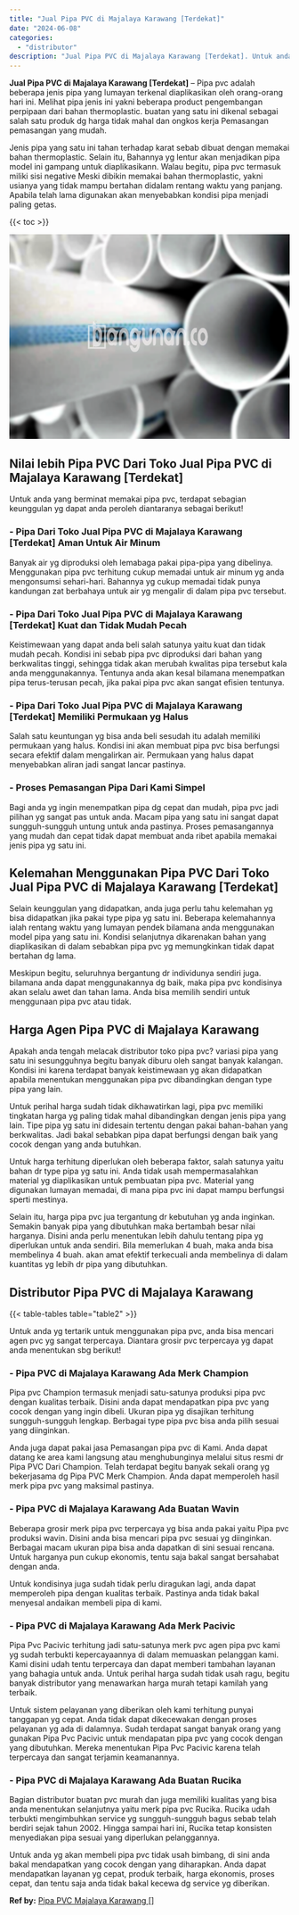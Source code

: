 ```yaml
---
title: "Jual Pipa PVC di Majalaya Karawang [Terdekat]"
date: "2024-06-08"
categories: 
  - "distributor"
description: "Jual Pipa PVC di Majalaya Karawang [Terdekat]. Untuk anda yg akan membeli pipa pvc tidak usah bimbang, di sini anda bakal mendapatkan yang cocok dengan yang..."
---
```


**Jual Pipa PVC di Majalaya Karawang \[Terdekat\]** – Pipa pvc adalah beberapa jenis pipa yang lumayan terkenal diaplikasikan oleh orang-orang hari ini. Melihat pipa jenis ini yakni beberapa product pengembangan perpipaan dari bahan thermoplastic. buatan yang satu ini dikenal sebagai salah satu produk dg harga tidak mahal dan ongkos kerja Pemasangan pemasangan yang mudah.

Jenis pipa yang satu ini tahan terhadap karat sebab dibuat dengan memakai bahan thermoplastic. Selain itu, Bahannya yg lentur akan menjadikan pipa model ini gampang untuk diaplikasikann. Walau begitu, pipa pvc termasuk miliki sisi negative Meski dibikin memakai bahan thermoplastic, yakni usianya yang tidak mampu bertahan didalam rentang waktu yang panjang. Apabila telah lama digunakan akan menyebabkan kondisi pipa menjadi paling getas.

{{< toc >}}

![Jual Pipa PVC di Majalaya Karawang [Terdekat]](/images/jaul-pipa-pvc-01.png)

## Nilai lebih Pipa PVC Dari Toko Jual Pipa PVC di Majalaya Karawang \[Terdekat\]

Untuk anda yang berminat memakai pipa pvc, terdapat sebagian keunggulan yg dapat anda peroleh diantaranya sebagai berikut!

### \- Pipa Dari Toko Jual Pipa PVC di Majalaya Karawang \[Terdekat\] Aman Untuk Air Minum

Banyak air yg diproduksi oleh lemabaga pakai pipa-pipa yang dibelinya. Menggunakan pipa pvc terhitung cukup memadai untuk air minum yg anda mengonsumsi sehari-hari. Bahannya yg cukup memadai tidak punya kandungan zat berbahaya untuk air yg mengalir di dalam pipa pvc tersebut.

### \- Pipa Dari Toko Jual Pipa PVC di Majalaya Karawang \[Terdekat\] Kuat dan Tidak Mudah Pecah

Keistimewaan yang dapat anda beli salah satunya yaitu kuat dan tidak mudah pecah. Kondisi ini sebab pipa pvc diproduksi dari bahan yang berkwalitas tinggi, sehingga tidak akan merubah kwalitas pipa tersebut kala anda menggunakannya. Tentunya anda akan kesal bilamana menempatkan pipa terus-terusan pecah, jika pakai pipa pvc akan sangat efisien tentunya.

### \- Pipa Dari Toko Jual Pipa PVC di Majalaya Karawang \[Terdekat\] Memiliki Permukaan yg Halus

Salah satu keuntungan yg bisa anda beli sesudah itu adalah memiliki permukaan yang halus. Kondisi ini akan membuat pipa pvc bisa berfungsi secara efektif dalam mengalirkan air. Permukaan yang halus dapat menyebabkan aliran jadi sangat lancar pastinya.

### \- Proses Pemasangan Pipa Dari Kami Simpel

Bagi anda yg ingin menempatkan pipa dg cepat dan mudah, pipa pvc jadi pilihan yg sangat pas untuk anda. Macam pipa yang satu ini sangat dapat sungguh-sungguh untung untuk anda pastinya. Proses pemasangannya yang mudah dan cepat tidak dapat membuat anda ribet apabila memakai jenis pipa yg satu ini.

## Kelemahan Menggunakan Pipa PVC Dari Toko Jual Pipa PVC di Majalaya Karawang \[Terdekat\]

Selain keunggulan yang didapatkan, anda juga perlu tahu kelemahan yg bisa didapatkan jika pakai type pipa yg satu ini. Beberapa kelemahannya ialah rentang waktu yang lumayan pendek bilamana anda menggunakan model pipa yang satu ini. Kondisi selanjutnya dikarenakan bahan yang diaplikasikan di dalam sebabkan pipa pvc yg memungkinkan tidak dapat bertahan dg lama.

Meskipun begitu, seluruhnya bergantung dr individunya sendiri juga. bilamana anda dapat menggunakannya dg baik, maka pipa pvc kondisinya akan selalu awet dan tahan lama. Anda bisa memilih sendiri untuk menggunaan pipa pvc atau tidak.

## Harga Agen Pipa PVC di Majalaya Karawang

Apakah anda tengah melacak distributor toko pipa pvc? variasi pipa yang satu ini sesungguhnya begitu banyak diburu oleh sangat banyak kalangan. Kondisi ini karena terdapat banyak keistimewaan yg akan didapatkan apabila menentukan menggunakan pipa pvc dibandingkan dengan type pipa yang lain.

Untuk perihal harga sudah tidak dikhawatirkan lagi, pipa pvc memiliki tingkatan harga yg paling tidak mahal dibandingkan dengan jenis pipa yang lain. Tipe pipa yg satu ini didesain tertentu dengan pakai bahan-bahan yang berkwalitas. Jadi bakal sebabkan pipa dapat berfungsi dengan baik yang cocok dengan yang anda butuhkan.

Untuk harga terhitung diperlukan oleh beberapa faktor, salah satunya yaitu bahan dr type pipa yg satu ini. Anda tidak usah mempermasalahkan material yg diaplikasikan untuk pembuatan pipa pvc. Material yang digunakan lumayan memadai, di mana pipa pvc ini dapat mampu berfungsi sperti mestinya.

Selain itu, harga pipa pvc jua tergantung dr kebutuhan yg anda inginkan. Semakin banyak pipa yang dibutuhkan maka bertambah besar nilai harganya. Disini anda perlu menentukan lebih dahulu tentang pipa yg diperlukan untuk anda sendiri. Bila memerlukan 4 buah, maka anda bisa membelinya 4 buah. akan amat efektif terkecuali anda membelinya di dalam kuantitas yg lebih dr pipa yang dibutuhkan.

## Distributor Pipa PVC di Majalaya Karawang

{{< table-tables table="table2" >}}

Untuk anda yg tertarik untuk menggunakan pipa pvc, anda bisa mencari agen pvc yg sangat terpercaya. Diantara grosir pvc terpercaya yg dapat anda menentukan sbg berikut!

### \- Pipa PVC di Majalaya Karawang Ada Merk Champion

Pipa pvc Champion termasuk menjadi satu-satunya produksi pipa pvc dengan kualitas terbaik. Disini anda dapat mendapatkan pipa pvc yang cocok dengan yang ingin dibeli. Ukuran pipa yg disajikan terhitung sungguh-sungguh lengkap. Berbagai type pipa pvc bisa anda pilih sesuai yang diinginkan.

Anda juga dapat pakai jasa Pemasangan pipa pvc di Kami. Anda dapat datang ke area kami langsung atau menghubunginya melalui situs resmi dr Pipa PVC Dari Champion. Telah terdapat begitu banyak sekali orang yg bekerjasama dg Pipa PVC Merk Champion. Anda dapat memperoleh hasil merk pipa pvc yang maksimal pastinya.

### \- Pipa PVC di Majalaya Karawang Ada Buatan Wavin

Beberapa grosir merk pipa pvc terpercaya yg bisa anda pakai yaitu Pipa pvc produksi wavin. Disini anda bisa mencari pipa pvc sesuai yg diinginkan. Berbagai macam ukuran pipa bisa anda dapatkan di sini sesuai rencana. Untuk harganya pun cukup ekonomis, tentu saja bakal sangat bersahabat dengan anda.

Untuk kondisinya juga sudah tidak perlu diragukan lagi, anda dapat memperoleh pipa dengan kualitas terbaik. Pastinya anda tidak bakal menyesal andaikan membeli pipa di kami.

### \- Pipa PVC di Majalaya Karawang Ada Merk Pacivic

Pipa Pvc Pacivic terhitung jadi satu-satunya merk pvc agen pipa pvc kami yg sudah terbukti kepercayaannya di dalam memuaskan pelanggan kami. Kami disini udah tentu terpercaya dan dapat memberi tambahan layanan yang bahagia untuk anda. Untuk perihal harga sudah tidak usah ragu, begitu banyak distributor yang menawarkan harga murah tetapi kamilah yang terbaik.

Untuk sistem pelayanan yang diberikan oleh kami terhitung punyai tanggapan yg cepat. Anda tidak dapat dikecewakan dengan proses pelayanan yg ada di dalamnya. Sudah terdapat sangat banyak orang yang gunakan Pipa Pvc Pacivic untuk mendapatan pipa pvc yang cocok dengan yang dibutuhkan. Mereka menentukan Pipa Pvc Pacivic karena telah terpercaya dan sangat terjamin keamanannya.

### \- Pipa PVC di Majalaya Karawang Ada Buatan Rucika

Bagian distributor buatan pvc murah dan juga memiliki kualitas yang bisa anda menentukan selanjutnya yaitu merk pipa pvc Rucika. Rucika udah terbukti mengimbuhkan service yg sungguh-sungguh bagus sebab telah berdiri sejak tahun 2002. Hingga sampai hari ini, Rucika tetap konsisten menyediakan pipa sesuai yang diperlukan pelanggannya.

Untuk anda yg akan membeli pipa pvc tidak usah bimbang, di sini anda bakal mendapatkan yang cocok dengan yang diharapkan. Anda dapat mendapatkan layanan yg cepat, produk terbaik, harga ekonomis, proses cepat, dan tentu saja anda tidak bakal kecewa dg service yg diberikan.

**Ref by:** [Pipa PVC Majalaya Karawang []](https://id.wikipedia.org/wiki/Pipa)
